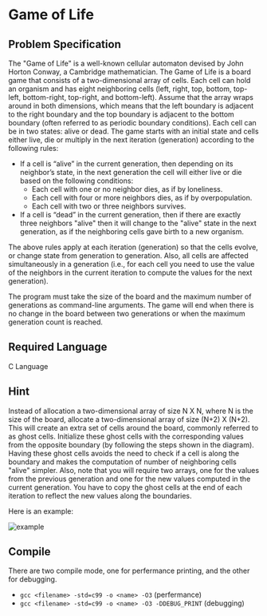 # Game of Life

## Problem Specification 

The "Game of Life" is a well-known cellular automaton devised by John Horton Conway, a Cambridge mathematician. The Game of Life is a board game that consists of a two-dimensional array of cells. Each cell can hold an organism and has eight neighboring cells (left, right, top, bottom, top-left, bottom-right, top-right, and bottom-left). Assume that the array wraps around in both dimensions, which means that the left boundary is adjacent to the right boundary and the top boundary is adjacent to the bottom boundary (often referred to as periodic boundary conditions). Each cell can be in two states: alive or dead. The game starts with an initial state and cells either live, die or multiply in the next iteration (generation) according to the following rules:

- If a cell is “alive” in the current generation, then depending on its neighbor’s state, in the next generation the cell will either live or die based on the following conditions:
   - Each cell with one or no neighbor dies, as if by loneliness.
   - Each cell with four or more neighbors dies, as if by overpopulation. 
   - Each cell with two or three neighbors survives.
- If a cell is “dead” in the current generation, then if there are exactly three neighbors "alive" then it will change to the "alive" state in the next generation, as if the neighboring cells gave birth to a new organism.

The above rules apply at each iteration (generation) so that the cells evolve, or change state from generation to generation. Also, all cells are affected simultaneously in a generation (i.e., for each cell you need to use the value of the neighbors in the current iteration to compute the values for the next generation).

The program must take the size of the board and the maximum number of generations as command-line arguments. The game will end when there is no change in the board between two generations or when the maximum generation count is reached.

## Required Language

C Language 

## Hint

Instead of allocation a two-dimensional array of size N X N, where N is the size of the board, allocate a two-dimensional array of size (N+2) X (N+2). This will create an extra set of cells around the board, commonly referred to as ghost cells. Initialize these ghost cells with the corresponding values from the opposite boundary (by following the steps shown in the diagram). Having these ghost cells avoids the need to check if a cell is along the boundary and makes the computation of number of neighboring cells "alive" simpler. Also, note that you will require two arrays, one for the values from the previous generation and one for the new values computed in the current generation. You have to copy the ghost cells at the end of each iteration to reflect the new values along the boundaries.

Here is an example:

![example]()

## Compile 

There are two compile mode, one for perfermance printing, and the other for debugging. 

- ```gcc <filename> -std=c99 -o <name> -O3``` (perfermance)
- ```gcc <filename> -std=c99 -o <name> -O3 -DDEBUG_PRINT``` (debugging)



